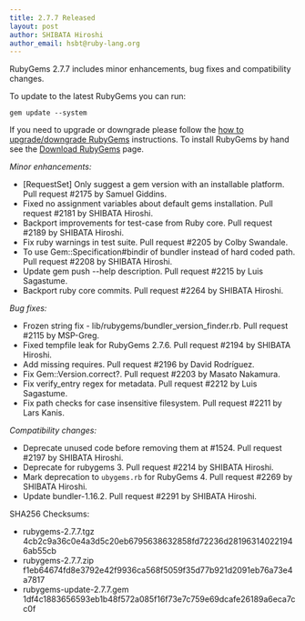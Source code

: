 ```yaml
---
title: 2.7.7 Released
layout: post
author: SHIBATA Hiroshi
author_email: hsbt@ruby-lang.org
---
```


RubyGems 2.7.7 includes minor enhancements, bug fixes and compatibility changes.

To update to the latest RubyGems you can run:

    gem update --system

If you need to upgrade or downgrade please follow the [how to upgrade/downgrade
RubyGems][upgrading] instructions.  To install RubyGems by hand see the
[Download RubyGems][download] page.

_Minor enhancements:_

* [RequestSet] Only suggest a gem version with an installable platform. Pull request #2175 by Samuel Giddins.
* Fixed no assignment variables about default gems installation. Pull request #2181 by SHIBATA Hiroshi.
* Backport improvements for test-case from Ruby core. Pull request #2189 by SHIBATA Hiroshi.
* Fix ruby warnings in test suite. Pull request #2205 by Colby Swandale.
* To use Gem::Specification#bindir of bundler instead of hard coded path. Pull request #2208 by SHIBATA Hiroshi.
* Update gem push --help description. Pull request #2215 by Luis Sagastume.
* Backport ruby core commits. Pull request #2264 by SHIBATA Hiroshi.

_Bug fixes:_

* Frozen string fix - lib/rubygems/bundler_version_finder.rb. Pull request #2115 by MSP-Greg.
* Fixed tempfile leak for RubyGems 2.7.6. Pull request #2194 by SHIBATA Hiroshi.
* Add missing requires. Pull request #2196 by David Rodríguez.
* Fix Gem::Version.correct?. Pull request #2203 by Masato Nakamura.
* Fix verify_entry regex for metadata. Pull request #2212 by Luis Sagastume.
* Fix path checks for case insensitive filesystem. Pull request #2211 by Lars Kanis.

_Compatibility changes:_

* Deprecate unused code before removing them at #1524. Pull request #2197 by SHIBATA Hiroshi.
* Deprecate for rubygems 3. Pull request #2214 by SHIBATA Hiroshi.
* Mark deprecation to `ubygems.rb` for RubyGems 4. Pull request #2269 by SHIBATA Hiroshi.
* Update bundler-1.16.2. Pull request #2291 by SHIBATA Hiroshi.


SHA256 Checksums:

* rubygems-2.7.7.tgz  
  4cb2c9a36c0e4a3d5c20eb6795638632858fd72236d281963140221946ab55cb
* rubygems-2.7.7.zip  
  f1eb64674fd8e3792e42f9936ca568f5059f35d77b921d2091eb76a73e4a7817
* rubygems-update-2.7.7.gem  
  1df4c1883656593eb1b48f572a085f16f73e7c759e69dcafe26189a6eca7cc0f


[download]: http://rubygems.org/pages/download
[upgrading]: http://docs.seattlerb.org/rubygems/UPGRADING_rdoc.html


